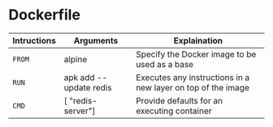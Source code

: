 # Dockerfile

| Intructions | Arguments              | Explaination                                                 |
|-------------|------------------------|--------------------------------------------------------------|
| `FROM`      | alpine                 | Specify the Docker image to be used as a base                |
| `RUN`       | apk add --update redis | Executes any instructions in a new layer on top of the image |
| `CMD`       | [ "redis-server"]      | Provide defaults for an executing container                  |
